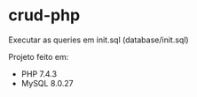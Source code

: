 # crud-php

Executar as queries em init.sql (database/init.sql)

Projeto feito em:
  - PHP 7.4.3
  - MySQL 8.0.27
  
  
